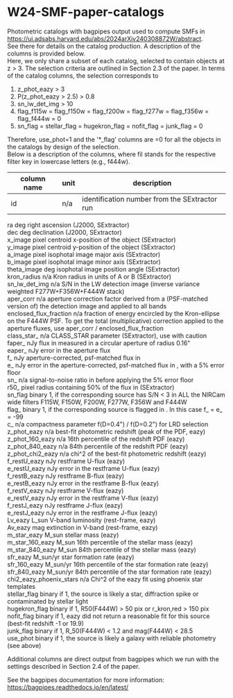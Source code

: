 # W24-SMF-paper-catalogs
Photometric catalogs with bagpipes output used to compute SMFs in https://ui.adsabs.harvard.edu/abs/2024arXiv240308872W/abstract.  
See there for details on the catalog production. A description of the columns is provided below.  
Here, we only share a subset of each catalog, selected to contain objects at z > 3. The selection criteria are outlined in Section 2.3 of the paper. In terms of the catalog columns, the selection corresponds to

1) z_phot_eazy > 3
2) P(z_phot_eazy > 2.5) > 0.8
3) sn_lw_det_img > 10
4) flag_f115w = flag_f150w = flag_f200w = flag_f277w = flag_f356w = flag_f444w = 0
5) sn_flag = stellar_flag = hugekron_flag = nofit_flag = junk_flag = 0

Therefore, use_phot=1 and the '*_flag' columns are =0 for all the objects in the catalogs by design of the selection.  
Below is a description of the columns, where fil stands for the respective filter key in lowercase letters (e.g., f444w).

|column name      |unit           |description                                               |
|-----------------|---------------|----------------------------------------------------------|
|id                        |n/a            |identification number from the SExtractor run             |
ra                          deg                 right ascension (J2000, SExtractor)  
dec                         deg                 declination (J2000, SExtractor)  
x_image                     pixel               centroid x-position of the object (SExtractor)  
y_image                     pixel               centroid y-position of the object (SExtractor)  
a_image                     pixel               isophotal image major axis (SExtractor)  
b_image                     pixel               isophotal image minor axis (SExtractor)  
theta_image                 deg                 isophotal image position angle (SExtractor)  
kron_radius                 n/a                 Kron radius in units of A or B (SExtractor)  
sn_lw_det_img	    	        n/a			            S/N in the LW detection image (inverse variance weighted F277W+F356W+F444W stack)  
aper_corr                   n/a                 aperture correction factor derived from a (PSF-matched version of) the detection image and applied to all bands   
enclosed_flux_fraction      n/a			            fraction of energy encircled by the Kron-ellipse on the F444W PSF. To get the total (multiplicative)
                                                correction applied to the aperture fluxes, use aper_corr / enclosed_flux_fraction  
class_star_<fil>	          n/a	                CLASS_STAR parameter (SExtractor), use with caution  
faper_<fil>		              nJy			            flux in <fil> measured in a circular aperture of radius 0.16"  
eaper_<fil>		              nJy		              error in the aperture flux  
f_<fil>		                  nJy		              aperture-corrected, psf-matched flux in <fil>  
e_<fil>			                nJy			            error in the aperture-corrected, psf-matched flux in <fil>, with a 5% error floor  
sn_<fil>		                n/a			            signal-to-noise ratio in <fil> before applying the 5% error floor  
r50_<fil>		                pixel		            radius containing 50% of the flux in <fil> (SExtractor)  
sn_flag			                binary		          1, if the corresponding source has S/N < 3 in ALL the NIRCam wide filters F115W, F150W, F200W, F277W, F356W and F444W  
flag_<fil>		              binary		          1, if the corresponding source is flagged in <fil>. In this case f_<fil> = e_<fil> = -99  
c_<fil>			                n/a			            compactness parameter f(D=0.4") / f(D=0.2") for LRD selection  
z_phot_eazy                 n/a                 best-fit photometric redshift (peak of the PDF, eazy)  
z_phot_160_eazy             n/a                 16th percentile of the redshift PDF (eazy)  
z_phot_840_eazy             n/a                 84th percentile of the redshift PDF (eazy)  
z_phot_chi2_eazy            n/a                 chi^2 of the best-fit photometric redshift (eazy)  
f_restU_eazy                nJy                 restframe U-flux (eazy)  
e_restU_eazy                nJy                 error in the restframe U-flux (eazy)  
f_restB_eazy                nJy                 restframe B-flux (eazy)  
e_restB_eazy                nJy                 error in the restframe B-flux (eazy)  
f_restV_eazy                nJy                 restframe V-flux (eazy)  
e_restV_eazy                nJy                 error in the restframe V-flux (eazy)  
f_restJ_eazy                nJy                 restframe J-flux (eazy)  
e_restJ_eazy                nJy                 error in the restframe J-flux (eazy)  
Lv_eazy			                L_sun	              V-band luminosity (rest-frame, eazy)  
Av_eazy			                mag		              extinction in V-band (rest-frame, eazy)  
m_star_eazy		              M_sun		            stellar mass (eazy)  
m_star_160_eazy	            M_sun		            16th percentile of the stellar mass (eazy)  
m_star_840_eazy		          M_sun		            84th percentile of the stellar mass (eazy)  
sfr_eazy	                  M_sun/yr		        star formation rate (eazy)  
sfr_160_eazy	              M_sun/yr		        16th percentile of the star formation rate (eazy)  
sfr_840_eazy	              M_sun/yr		        84th percentile of the star formation rate (eazy)  
chi2_eazy_phoenix_stars	    n/a			            Chi^2 of the eazy fit using phoenix star templates  
stellar_flag		            binary		          if 1, the source is likely a star, diffraction spike or contaminated by stellar light  
hugekron_flag		            binary		          if 1, R50(F444W) > 50 pix or r_kron,red > 150 pix  
nofit_flag		              binary		          if 1, eazy did not return a reasonable fit for this source (best-fit redshift -1 or 19.9)  
junk_flag		                binary		          if 1, R_50(F444W) < 1.2 and mag(F444W) < 28.5  
use_phot		                binary		          if 1, the source is likely a galaxy with reliable photometry (see above)  

Additional columns are direct output from bagpipes which we run with the settings described in Section 2.4 of the paper.  

See the bagpipes documentation for more information: https://bagpipes.readthedocs.io/en/latest/
